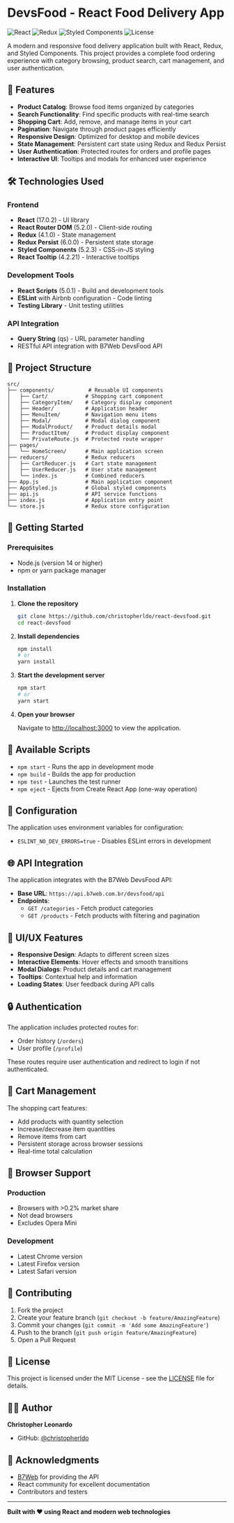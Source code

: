 # DevsFood - React Food Delivery App

![React](https://img.shields.io/badge/React-17.0.2-blue.svg)
![Redux](https://img.shields.io/badge/Redux-4.1.0-purple.svg)
![Styled Components](https://img.shields.io/badge/Styled--Components-5.2.3-pink.svg)
![License](https://img.shields.io/badge/License-MIT-green.svg)

A modern and responsive food delivery application built with React, Redux, and Styled Components. This project provides a complete food ordering experience with category browsing, product search, cart management, and user authentication.

## 🚀 Features

- **Product Catalog**: Browse food items organized by categories
- **Search Functionality**: Find specific products with real-time search
- **Shopping Cart**: Add, remove, and manage items in your cart
- **Pagination**: Navigate through product pages efficiently
- **Responsive Design**: Optimized for desktop and mobile devices
- **State Management**: Persistent cart state using Redux and Redux Persist
- **User Authentication**: Protected routes for orders and profile pages
- **Interactive UI**: Tooltips and modals for enhanced user experience

## 🛠️ Technologies Used

### Frontend
- **React** (17.0.2) - UI library
- **React Router DOM** (5.2.0) - Client-side routing
- **Redux** (4.1.0) - State management
- **Redux Persist** (6.0.0) - Persistent state storage
- **Styled Components** (5.2.3) - CSS-in-JS styling
- **React Tooltip** (4.2.21) - Interactive tooltips

### Development Tools
- **React Scripts** (5.0.1) - Build and development tools
- **ESLint** with Airbnb configuration - Code linting
- **Testing Library** - Unit testing utilities

### API Integration
- **Query String** (qs) - URL parameter handling
- RESTful API integration with B7Web DevsFood API

## 📁 Project Structure

```
src/
├── components/           # Reusable UI components
│   ├── Cart/            # Shopping cart component
│   ├── CategoryItem/    # Category display component
│   ├── Header/          # Application header
│   ├── MenuItem/        # Navigation menu items
│   ├── Modal/           # Modal dialog component
│   ├── ModalProduct/    # Product details modal
│   ├── ProductItem/     # Product display component
│   └── PrivateRoute.js  # Protected route wrapper
├── pages/
│   └── HomeScreen/      # Main application screen
├── reducers/            # Redux reducers
│   ├── CartReducer.js   # Cart state management
│   ├── UserReducer.js   # User state management
│   └── index.js         # Combined reducers
├── App.js               # Main application component
├── AppStyled.js         # Global styled components
├── api.js               # API service functions
├── index.js             # Application entry point
└── store.js             # Redux store configuration
```

## 🚦 Getting Started

### Prerequisites

- Node.js (version 14 or higher)
- npm or yarn package manager

### Installation

1. **Clone the repository**
   ```bash
   git clone https://github.com/christopherldo/react-devsfood.git
   cd react-devsfood
   ```

2. **Install dependencies**
   ```bash
   npm install
   # or
   yarn install
   ```

3. **Start the development server**
   ```bash
   npm start
   # or
   yarn start
   ```

4. **Open your browser**
   
   Navigate to [http://localhost:3000](http://localhost:3000) to view the application.

## 📜 Available Scripts

- `npm start` - Runs the app in development mode
- `npm build` - Builds the app for production
- `npm test` - Launches the test runner
- `npm eject` - Ejects from Create React App (one-way operation)

## 🔧 Configuration

The application uses environment variables for configuration:

- `ESLINT_NO_DEV_ERRORS=true` - Disables ESLint errors in development

## 🌐 API Integration

The application integrates with the B7Web DevsFood API:

- **Base URL**: `https://api.b7web.com.br/devsfood/api`
- **Endpoints**:
  - `GET /categories` - Fetch product categories
  - `GET /products` - Fetch products with filtering and pagination

## 🎨 UI/UX Features

- **Responsive Design**: Adapts to different screen sizes
- **Interactive Elements**: Hover effects and smooth transitions
- **Modal Dialogs**: Product details and cart management
- **Tooltips**: Contextual help and information
- **Loading States**: User feedback during API calls

## 🔒 Authentication

The application includes protected routes for:
- Order history (`/orders`)
- User profile (`/profile`)

These routes require user authentication and redirect to login if not authenticated.

## 🛒 Cart Management

The shopping cart features:
- Add products with quantity selection
- Increase/decrease item quantities
- Remove items from cart
- Persistent storage across browser sessions
- Real-time total calculation

## 📱 Browser Support

### Production
- Browsers with >0.2% market share
- Not dead browsers
- Excludes Opera Mini

### Development
- Latest Chrome version
- Latest Firefox version
- Latest Safari version

## 🤝 Contributing

1. Fork the project
2. Create your feature branch (`git checkout -b feature/AmazingFeature`)
3. Commit your changes (`git commit -m 'Add some AmazingFeature'`)
4. Push to the branch (`git push origin feature/AmazingFeature`)
5. Open a Pull Request

## 📄 License

This project is licensed under the MIT License - see the [LICENSE](LICENSE) file for details.

## 👨‍💻 Author

**Christopher Leonardo**
- GitHub: [@christopherldo](https://github.com/christopherldo)

## 🙏 Acknowledgments

- [B7Web](https://b7web.com.br/) for providing the API
- React community for excellent documentation
- Contributors and testers

---

**Built with ❤️ using React and modern web technologies**

